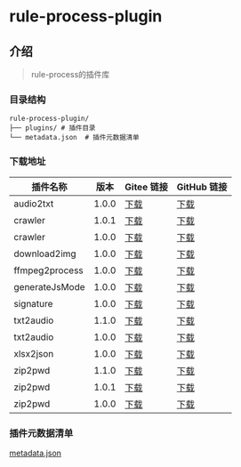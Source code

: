 # rule-process-plugin

## 介绍
> rule-process的插件库

### 目录结构
```
rule-process-plugin/
├── plugins/ # 插件目录
└── metadata.json  # 插件元数据清单
```
### 下载地址
<!-- PLUGIN_LIST_START -->
| 插件名称 | 版本 | Gitee 链接 | GitHub 链接 |
|----------|------|------------|-------------|
| audio2txt | 1.0.0 | [下载](https://gitee.com/Geoffwo/rule-process-plugin/raw/master/plugins/audio2txt/1.0.0.js) | [下载](https://raw.githubusercontent.com/Geoffwo/rule-process-plugin/master/plugins/audio2txt/1.0.0.js) |
| crawler | 1.0.1 | [下载](https://gitee.com/Geoffwo/rule-process-plugin/raw/master/plugins/crawler/1.0.1.js) | [下载](https://raw.githubusercontent.com/Geoffwo/rule-process-plugin/master/plugins/crawler/1.0.1.js) |
| crawler | 1.0.0 | [下载](https://gitee.com/Geoffwo/rule-process-plugin/raw/master/plugins/crawler/1.0.0.js) | [下载](https://raw.githubusercontent.com/Geoffwo/rule-process-plugin/master/plugins/crawler/1.0.0.js) |
| download2img | 1.0.0 | [下载](https://gitee.com/Geoffwo/rule-process-plugin/raw/master/plugins/download2img/1.0.0.js) | [下载](https://raw.githubusercontent.com/Geoffwo/rule-process-plugin/master/plugins/download2img/1.0.0.js) |
| ffmpeg2process | 1.0.0 | [下载](https://gitee.com/Geoffwo/rule-process-plugin/raw/master/plugins/ffmpeg2process/1.0.0.js) | [下载](https://raw.githubusercontent.com/Geoffwo/rule-process-plugin/master/plugins/ffmpeg2process/1.0.0.js) |
| generateJsMode | 1.0.0 | [下载](https://gitee.com/Geoffwo/rule-process-plugin/raw/master/plugins/generateJsMode/1.0.0.js) | [下载](https://raw.githubusercontent.com/Geoffwo/rule-process-plugin/master/plugins/generateJsMode/1.0.0.js) |
| signature | 1.0.0 | [下载](https://gitee.com/Geoffwo/rule-process-plugin/raw/master/plugins/signature/1.0.0.js) | [下载](https://raw.githubusercontent.com/Geoffwo/rule-process-plugin/master/plugins/signature/1.0.0.js) |
| txt2audio | 1.1.0 | [下载](https://gitee.com/Geoffwo/rule-process-plugin/raw/master/plugins/txt2audio/1.1.0.js) | [下载](https://raw.githubusercontent.com/Geoffwo/rule-process-plugin/master/plugins/txt2audio/1.1.0.js) |
| txt2audio | 1.0.0 | [下载](https://gitee.com/Geoffwo/rule-process-plugin/raw/master/plugins/txt2audio/1.0.0.js) | [下载](https://raw.githubusercontent.com/Geoffwo/rule-process-plugin/master/plugins/txt2audio/1.0.0.js) |
| xlsx2json | 1.0.0 | [下载](https://gitee.com/Geoffwo/rule-process-plugin/raw/master/plugins/xlsx2json/1.0.0.js) | [下载](https://raw.githubusercontent.com/Geoffwo/rule-process-plugin/master/plugins/xlsx2json/1.0.0.js) |
| zip2pwd | 1.1.0 | [下载](https://gitee.com/Geoffwo/rule-process-plugin/raw/master/plugins/zip2pwd/1.1.0.js) | [下载](https://raw.githubusercontent.com/Geoffwo/rule-process-plugin/master/plugins/zip2pwd/1.1.0.js) |
| zip2pwd | 1.0.1 | [下载](https://gitee.com/Geoffwo/rule-process-plugin/raw/master/plugins/zip2pwd/1.0.1.js) | [下载](https://raw.githubusercontent.com/Geoffwo/rule-process-plugin/master/plugins/zip2pwd/1.0.1.js) |
| zip2pwd | 1.0.0 | [下载](https://gitee.com/Geoffwo/rule-process-plugin/raw/master/plugins/zip2pwd/1.0.0.js) | [下载](https://raw.githubusercontent.com/Geoffwo/rule-process-plugin/master/plugins/zip2pwd/1.0.0.js) |

<!-- PLUGIN_LIST_END -->

### 插件元数据清单
[metadata.json](metadata.json)